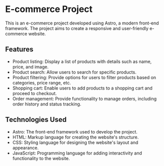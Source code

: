 # E-commerce Project

This is an e-commerce project developed using Astro, a modern front-end framework. The project aims to create a responsive and user-friendly e-commerce website.

## Features

- Product listing: Display a list of products with details such as name, price, and image.
- Product search: Allow users to search for specific products.
- Product filtering: Provide options for users to filter products based on categories, price range, etc.
- Shopping cart: Enable users to add products to a shopping cart and proceed to checkout.
- Order management: Provide functionality to manage orders, including order history and status tracking.

## Technologies Used

- Astro: The front-end framework used to develop the project.
- HTML: Markup language for creating the website's structure.
- CSS: Styling language for designing the website's layout and appearance.
- JavaScript: Programming language for adding interactivity and functionality to the website.

